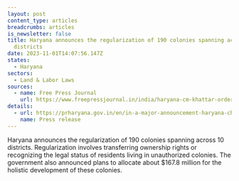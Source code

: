 ```yaml
---
layout: post
content_type: articles
breadcrumbs: articles
is_newsletter: false
title: Haryana announces the regularization of 190 colonies spanning across 10
  districts
date: 2023-11-01T14:07:56.147Z
states:
  - Haryana
sectors:
  - Land & Labor Laws
sources:
  - name: Free Press Journal
    url: https://www.freepressjournal.in/india/haryana-cm-khattar-orders-190-more-colonies-regularisation-across-10-districts
details:
  - url: https://prharyana.gov.in/en/in-a-major-announcement-haryana-chief-minister-sh-manohar-lal-has-declared-the-regularization-of
    name: Press release
---
```

Haryana announces the regularization of 190 colonies spanning across 10 districts. Regularization involves transferring ownership rights or recognizing the legal status of residents living in unauthorized colonies. The government also announced plans to allocate about $167.8 million for the holistic development of these colonies.
